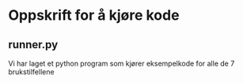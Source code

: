 # Oppskrift for å kjøre kode

## runner.py

Vi har laget et python program som kjører eksempelkode for alle de 7 brukstilfellene
